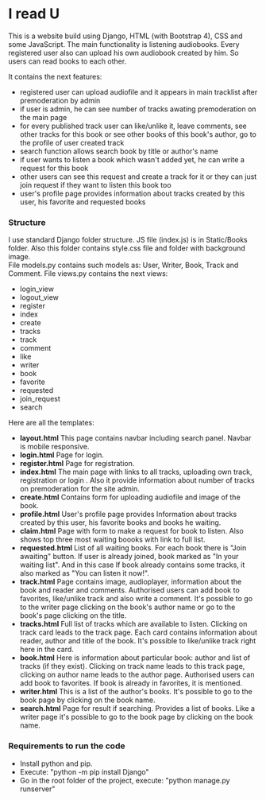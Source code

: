 # I read U

This is a website build using Django, HTML (with Bootstrap 4), CSS and some JavaScript.  The main functionality is listening audiobooks. Every registered user also can upload his own audiobook created by him. So users can read books to each other.

It contains the next features:
- registered user can upload audiofile and it appears in main tracklist after premoderation by admin
- if user is admin, he can see number of tracks awating premoderation on the main page
- for every published track user can like/unlike it,  leave comments, see other tracks for this book or see other books of this book's author, go to the profile of user created track
- search function allows search book by title or author's name
- if user wants to listen a book which wasn't added yet, he can write a request for this book
- other users can see this request and create a track for it or they can just join request if they want to listen this book too
- user's profile page provides information about tracks created by this user, his favorite and requested books

### Structure
I use standard Django folder structure. JS file (index.js) is in Static/Books folder. Also this folder contains style.css file and folder with background image.  
File models.py contains such models as: User, Writer, Book, Track and Comment.
File views.py contains the next views:
- login_view
- logout_view
- register
- index
- create
- tracks
- track
- comment
- like
- writer
- book
- favorite
- requested
- join_request
- search

Here are all the templates:
- **layout.html** This page contains navbar including search panel. Navbar is mobile responsive.
- **login.html** Page for login.
- **register.html** Page for registration.
- **index.html** The main page with links to all tracks, uploading own track, registration or login . Also it provide information about number of tracks on premoderation for the site admin.
- **create.html** Contains form for  uploading audiofile and image of the book.
- **profile.html** User's profile page provides Information about tracks created by this user, his favorite books and books he waiting.
- **claim.html** Page with form to make a request for book to listen. Also shows top three  most waiting boooks with link to full list.
- **requested.html** List of all waiting books. For each book there is "Join awaiting" button. If user is already joined, book marked as "In your waiting list".  And in this case If book already contains some tracks, it also marked as "You can listen it now!".
- **track.html** Page contains image, audioplayer, information about the book and reader and comments. Authorised users can add book to favorites, like/unlike track and also write a comment. It's possible to go to the writer page clicking on the book's author name or go to the book's page clicking on the title.
- **tracks.html** Full list of tracks which are available to listen. Clicking on track card leads to the track page. Each card contains information about reader, author and title of the book. It's possible to like/unlike track right here in the card. 
- **book.html** Here is information about particular book: author and list of tracks (if they exist). Clicking on track name leads to this track page, clicking on author name leads to the author page. Authorised users can add book to favorites. If book is already in favorites, it is mentioned.
- **writer.html** This is a list of the author's books. It's possible to go to the book page by clicking on the book name.
- **search.html** Page for result if searching. Provides a list of books. Like a writer page it's possible to go to the book page by clicking on the book name.

### Requirements to run the code
- Install python and pip.
- Execute: "python -m pip install Django"
- Go in the root folder of the project, execute: "python manage.py runserver"



